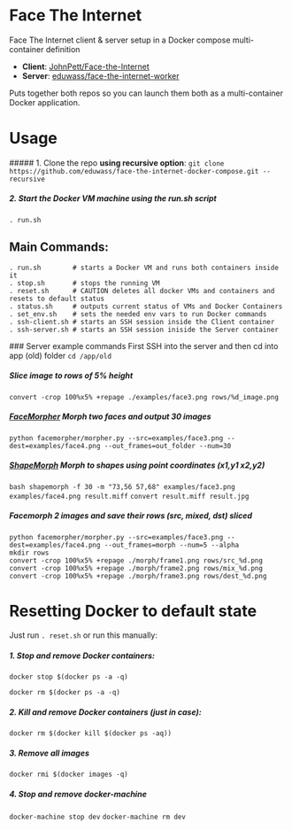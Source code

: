 # Face The Internet
Face The Internet client &amp; server setup in a Docker compose multi-container definition

* **Client**: [JohnPett/Face-the-Internet](https://github.com/JohnPett/Face-the-Internet)
* **Server**: [eduwass/face-the-internet-worker](https://github.com/eduwass/face-the-internet-worker)

Puts together both repos so you can launch them both as a multi-container Docker application.

# Usage
##### 1. Clone the repo **using recursive option**:
`git clone https://github.com/eduwass/face-the-internet-docker-compose.git --recursive`

##### 2. Start the Docker VM machine using the run.sh script
`. run.sh`

## Main Commands:
```
. run.sh        # starts a Docker VM and runs both containers inside it    
. stop.sh       # stops the running VM
. reset.sh      # CAUTION deletes all docker VMs and containers and resets to default status
. status.sh     # outputs current status of VMs and Docker Containers
. set_env.sh    # sets the needed env vars to run Docker commands
. ssh-client.sh # starts an SSH session inside the Client container
. ssh-server.sh # starts an SSH session iniside the Server container  
```

### Server example commands
First SSH into the server and then cd into app (old) folder
`cd /app/old`

##### Slice image to rows of 5% height
`convert -crop 100%x5% +repage ./examples/face3.png rows/%d_image.png`
##### [FaceMorpher](https://github.com/alyssaq/face_morpher) Morph two faces and output 30 images
`python facemorpher/morpher.py --src=examples/face3.png --dest=examples/face4.png --out_frames=out_folder --num=30`
##### [ShapeMorph](http://www.fmwconcepts.com/imagemagick/shapemorph/) Morph to shapes using point coordinates (x1,y1 x2,y2)
`bash shapemorph -f 30 -m "73,56 57,68" examples/face3.png examples/face4.png result.miff`
`convert result.miff result.jpg`

##### Facemorph 2 images and save their rows (src, mixed, dst) sliced

```
python facemorpher/morpher.py --src=examples/face3.png --dest=examples/face4.png --out_frames=morph --num=5 --alpha
mkdir rows
convert -crop 100%x5% +repage ./morph/frame1.png rows/src_%d.png
convert -crop 100%x5% +repage ./morph/frame2.png rows/mix_%d.png
convert -crop 100%x5% +repage ./morph/frame3.png rows/dest_%d.png
```

# Resetting Docker to default state

Just run `. reset.sh` or run this manually:

##### 1. Stop and remove Docker containers:
`docker stop $(docker ps -a -q)`

`docker rm $(docker ps -a -q)`

##### 2. Kill and remove Docker containers (just in case):
`docker rm $(docker kill $(docker ps -aq))`

##### 3. Remove all images
`docker rmi $(docker images -q)`

##### 4. Stop and remove docker-machine
`docker-machine stop dev`
`docker-machine rm dev`
